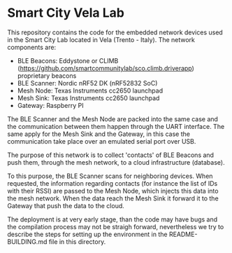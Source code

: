 Smart City Vela Lab
========================

This repository contains the code for the embedded network devices used in the Smart City Lab located in Vela (Trento - Italy).
The network components are:
- BLE Beacons: Eddystone or CLIMB (https://github.com/smartcommunitylab/sco.climb.driverapp) proprietary beacons
- BLE Scanner: Nordic nRF52 DK (nRF52832 SoC)
- Mesh Node: Texas Instruments cc2650 launchpad
- Mesh Sink: Texas Instruments cc2650 launchpad
- Gateway: Raspberry PI

The BLE Scanner and the Mesh Node are packed into the same case and the communication between them happen through the UART interface. The same apply for the Mesh Sink and the Gateway, in this case the communication take place over an emulated serial port over USB.

The purpose of this network is to collect 'contacts' of BLE Beacons and push them, through the mesh network, to a cloud infrastructure (database).

To this purpose, the BLE Scanner scans for neighboring devices. When requested, the information regarding contacts (for instance the list of IDs with their RSSI) are passed to the Mesh Node, which injects this data into the mesh network. When the data reach the Mesh Sink it forward it to the Gateway that push the data to the cloud.

The deployment is at very early stage, than the code may have bugs and the compilation process may not be straigh forward, nevertheless we try to describe the steps for setting up the environment in the README-BUILDING.md file in this directory.

